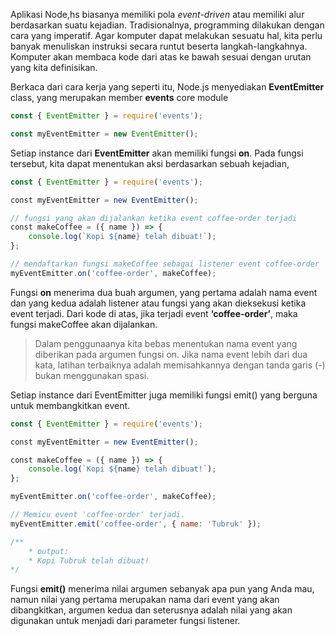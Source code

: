 Aplikasi Node,hs biasanya memiliki pola *event-driven* atau memiliki alur berdasarkan suatu kejadian. Tradisionalnya, programming dilakukan dengan cara yang imperatif. Agar komputer dapat melakukan sesuatu hal, kita perlu banyak menuliskan instruksi secara runtut beserta langkah-langkahnya. Komputer akan membaca kode dari atas ke bawah sesuai dengan urutan yang kita definisikan.

Berkaca dari cara kerja yang seperti itu, Node.js menyediakan **EventEmitter** class, yang merupakan member **events** core module

```javascript
const { EventEmitter } = require('events');

const myEventEmitter = new EventEmitter();
```

Setiap instance dari **EventEmitter** akan memiliki fungsi **on**. Pada fungsi tersebut, kita dapat menentukan aksi berdasarkan sebuah kejadian,

```javascript
const { EventEmitter } = require('events');

const myEventEmitter = new EventEmitter();

// fungsi yang akan dijalankan ketika event coffee-order terjadi
const makeCoffee = ({ name }) => {
	console.log(`Kopi ${name} telah dibuat!`);
};

// mendaftarkan fungsi makeCoffee sebagai listener event coffee-order
myEventEmitter.on('coffee-order', makeCoffee);
```

Fungsi **on** menerima dua buah argumen, yang pertama adalah nama event dan yang kedua adalah listener atau fungsi yang akan dieksekusi ketika event terjadi. Dari kode di atas, jika terjadi event **‘coffee-order’**, maka fungsi makeCoffee akan dijalankan.

>   Dalam penggunaanya kita bebas menentukan nama event yang diberikan pada argumen fungsi on. Jika nama event lebih dari dua kata, latihan terbaiknya adalah memisahkannya dengan tanda garis (-) bukan menggunakan spasi.

Setiap instance dari EventEmitter juga memiliki fungsi emit() yang berguna untuk membangkitkan event.

```javascript
const { EventEmitter } = require('events');

const myEventEmitter = new EventEmitter();

const makeCoffee = ({ name }) => {
	console.log(`Kopi ${name} telah dibuat!`);
};

myEventEmitter.on('coffee-order', makeCoffee);

// Memicu event 'coffee-order' terjadi.
myEventEmitter.emit('coffee-order', { name: 'Tubruk' });

/**
	* output:
	* Kopi Tubruk telah dibuat!
*/
```

Fungsi **emit()** menerima nilai argumen sebanyak apa pun yang Anda mau, namun nilai yang pertama merupakan nama dari event yang akan dibangkitkan, argumen kedua dan seterusnya adalah nilai yang akan digunakan untuk menjadi dari parameter fungsi listener.

